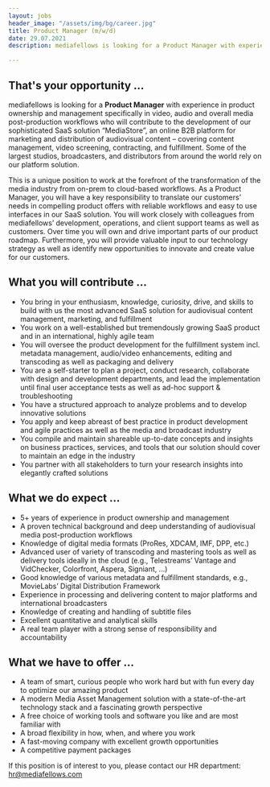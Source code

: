 ```yaml
---
layout: jobs
header_image: "/assets/img/bg/career.jpg"
title: Product Manager (m/w/d)
date: 29.07.2021
description: mediafellows is looking for a Product Manager with experience in product ownership and management specifically in video, audio and overall media post-production workflows who will contribute to the development of our online B2B platform.

---
```


<div class="job-details mb-40">
        
<h2>That's your opportunity ...</h2>
          <p>
mediafellows is looking for a <strong>Product Manager</strong> with experience in product ownership and management specifically in video, audio and overall media post-production workflows who will contribute to the development of our sophisticated SaaS solution “MediaStore”, an online B2B platform for marketing and distribution of audiovisual content – covering content management, video screening, contracting, and fulfillment. Some of the largest studios, broadcasters, and distributors from around the world rely on our platform solution.
        </p>
        <p>
This is a unique position to work at the forefront of the transformation of the media industry from on-prem to cloud-based workflows. 
As a Product Manager, you will have a key responsibility to translate our customers’ needs in compelling product offers with reliable workflows and easy to use interfaces in our SaaS solution. You will work closely with colleagues from mediafellows’ development, operations, and client support teams as well as customers.  Over time you will own and drive important parts of our product roadmap. Furthermore, you will provide valuable input to our technology strategy as well as identify new opportunities to innovate and create value for our customers. 
        </p>
        <p>
<h2>What you will contribute ...</h2>
<ul>
  <li>You bring in your enthusiasm, knowledge, curiosity, drive, and skills to build with us the most advanced SaaS solution for audiovisual content management, marketing, and fulfillment</li>
  <li>You work on a well-established but tremendously growing SaaS product and in an international, highly agile team</li>
  <li>You will oversee the product development for the fulfillment system incl. metadata management, audio/video enhancements, editing and transcoding as well as packaging and delivery</li>
  <li>You are a self-starter to plan a project, conduct research, collaborate with design and development departments, and lead the implementation until final user acceptance tests as well as ad-hoc support & troubleshooting</li>
  <li>You have a structured approach to analyze problems and to develop innovative solutions</li>
  <li>You apply and keep abreast of best practice in product development and agile practices as well as the media and broadcast industry</li>
  <li>You compile and maintain shareable up-to-date concepts and insights on business practices, services, and tools that our solution should cover to maintain an edge in the industry </li>
  <li>You partner with all stakeholders to turn your research insights into elegantly crafted solutions</li>
</ul>
</p>

<p>
<h2>What we do expect ...</h2>
<ul>
  <li>5+ years of experience in product ownership and management</li>
  <li>A proven technical background and deep understanding of audiovisual media post-production workflows </li>
  <li>Knowledge of digital media formats (ProRes, XDCAM, IMF, DPP, etc.)</li>
  <li>Advanced user of variety of transcoding and mastering tools as well as delivery tools ideally in the cloud (e.g., Telestreams’ Vantage and VidChecker, Colorfront, Aspera, Signiant, …)</li>
  <li>Good knowledge of various metadata and fulfillment standards, e.g., MovieLabs’ Digital Distribution Framework</li>
  <li>Experience in processing and delivering content to major platforms and international broadcasters</li>
  <li>Knowledge of creating and handling of subtitle files</li>
  <li>Excellent quantitative and analytical skills</li>
  <li>A real team player with a strong sense of responsibility and accountability</li>
</ul>
</p>

<p>
<h2>What we have to offer ...</h2>
<ul>
  <li>A team of smart, curious people who work hard but with fun every day to optimize our amazing product</li>
  <li>A modern Media Asset Management solution with a state-of-the-art technology stack and a fascinating growth perspective </li>
  <li>A free choice of working tools and software you like and are most familiar with</li>
  <li>A broad flexibility in how, when, and where you work</li>
  <li>A fast-moving company with excellent growth opportunities</li>
  <li>A competitive payment packages</li>
</ul>
</p>
<p>
If this position is of interest to you, please contact our HR department: <a href="mailto:hr@mediafellows.com?subject=mediafellows - Product Manager">hr@mediafellows.com</a>
</p>

</div>